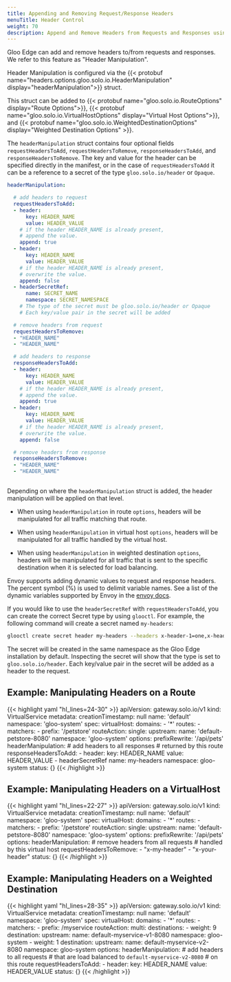 ```yaml
---
title: Appending and Removing Request/Response Headers
menuTitle: Header Control
weight: 70
description: Append and Remove Headers from Requests and Responses using Route configuration.
---
```


Gloo Edge can add and remove headers to/from requests and responses. We refer to this feature as "Header Manipulation".

Header Manipulation is configured via the 
{{< protobuf name="headers.options.gloo.solo.io.HeaderManipulation" display="headerManipulation">}} struct.

This struct can be added to {{< protobuf name="gloo.solo.io.RouteOptions" display="Route Options">}}, {{< protobuf name="gloo.solo.io.VirtualHostOptions" display="Virtual Host Options">}}, and {{< protobuf name="gloo.solo.io.WeightedDestinationOptions" display="Weighted Destination Options" >}}.

The `headerManipulation` struct contains four optional fields `requestHeadersToAdd`, `requestHeadersToRemove`,  `responseHeadersToAdd`, and `responseHeadersToRemove`. The key and value for the header can be specified directly in the manifest, or in the case of `requestHeadersToAdd` it can be a reference to a secret of the type `gloo.solo.io/header` or `Opaque`.

```yaml
headerManipulation:

  # add headers to request
  requestHeadersToAdd:
  - header:
      key: HEADER_NAME
      value: HEADER_VALUE
    # if the header HEADER_NAME is already present,
    # append the value.
    append: true
  - header:
      key: HEADER_NAME
      value: HEADER_VALUE
    # if the header HEADER_NAME is already present,
    # overwrite the value.
    append: false
  - headerSecretRef:
      name: SECRET_NAME
      namespace: SECRET_NAMESPACE
    # The type of the secret must be gloo.solo.io/header or Opaque
    # Each key/value pair in the secret will be added

  # remove headers from request
  requestHeadersToRemove:
  - "HEADER_NAME"
  - "HEADER_NAME"

  # add headers to response
  responseHeadersToAdd:
  - header:
      key: HEADER_NAME
      value: HEADER_VALUE
    # if the header HEADER_NAME is already present,
    # append the value.
    append: true
  - header:
      key: HEADER_NAME
      value: HEADER_VALUE
    # if the header HEADER_NAME is already present,
    # overwrite the value.
    append: false

  # remove headers from response
  responseHeadersToRemove:
  - "HEADER_NAME"
  - "HEADER_NAME"
  

```

Depending on where the `headerManipulation` struct is added, the header manipulation will be applied on that level.

* When using `headerManipulation` in route `options`,
headers will be manipulated for all traffic matching that route.

* When using `headerManipulation` in virtual host `options`,
headers will be manipulated for all traffic handled by the virtual host.

* When using `headerManipulation` in weighted destination `options`,
headers will be manipulated for all traffic that is sent to the specific destination when it is selected for load balancing.

Envoy supports adding dynamic values to request and response headers. The percent symbol (%) is used to 
delimit variable names. See a list of the dynamic variables supported by Envoy in the [envoy docs](https://www.envoyproxy.io/docs/envoy/latest/configuration/http/http_conn_man/headers#custom-request-response-headers).

If you would like to use the `headerSecretRef` with `requestHeadersToAdd`, you can create the correct Secret type by using `glooctl`. For example, the following command will create a secret named `my-headers`:

```bash
glooctl create secret header my-headers --headers x-header-1=one,x-header-2=two
```

The secret will be created in the same namespace as the Gloo Edge installation by default. Inspecting the secret will show that the type is set to `gloo.solo.io/header`. Each key/value pair in the secret will be added as a header to the request.

## Example: Manipulating Headers on a Route


{{< highlight yaml "hl_lines=24-30" >}}
apiVersion: gateway.solo.io/v1
kind: VirtualService
metadata:
  creationTimestamp: null
  name: 'default'
  namespace: 'gloo-system'
spec:
  virtualHost:
    domains:
    - '*'
    routes:
    - matchers:
       - prefix: '/petstore'
      routeAction:
        single:
          upstream:
            name: 'default-petstore-8080'
            namespace: 'gloo-system'
      options:
        prefixRewrite: '/api/pets'
        headerManipulation:
          # add headers to all responses 
          # returned by this route
          responseHeadersToAdd:
          - header:
              key: HEADER_NAME
              value: HEADER_VALUE
          - headerSecretRef
              name: my-headers
              namespace: gloo-system
status: {}
{{< /highlight >}}


## Example: Manipulating Headers on a VirtualHost

{{< highlight yaml "hl_lines=22-27" >}}
apiVersion: gateway.solo.io/v1
kind: VirtualService
metadata:
  creationTimestamp: null
  name: 'default'
  namespace: 'gloo-system'
spec:
  virtualHost:
    domains:
    - '*'
    routes:
    - matchers:
       - prefix: '/petstore'
      routeAction:
        single:
          upstream:
            name: 'default-petstore-8080'
            namespace: 'gloo-system'
      options:
        prefixRewrite: '/api/pets'
    options:
      headerManipulation:
        # remove headers from all requests 
        # handled by this virtual host
        requestHeadersToRemove:
        - "x-my-header"
        - "x-your-header"
status: {}
{{< /highlight >}}



## Example: Manipulating Headers on a Weighted Destination

{{< highlight yaml "hl_lines=28-35" >}}
apiVersion: gateway.solo.io/v1
kind: VirtualService
metadata:
  creationTimestamp: null
  name: 'default'
  namespace: 'gloo-system'
spec:
  virtualHost:
    domains:
    - '*'
    routes:
    - matchers:
       - prefix: /myservice
      routeAction:
        multi:
          destinations:
          - weight: 9
            destination:
              upstream:
                name: default-myservice-v1-8080
                namespace: gloo-system
          - weight: 1
            destination:
              upstream:
                name: default-myservice-v2-8080
                namespace: gloo-system
            options:
              headerManipulation:
                # add headers to all requests
                # that are load balanced to `default-myservice-v2-8080`
                # on this route 
                requestHeadersToAdd:
                - header:
                    key: HEADER_NAME
                    value: HEADER_VALUE
status: {}
{{< /highlight >}}



